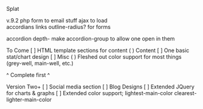 Splat

v.9.2
php form to email stuff
ajax to load  
accordians
links
outline-radius? for forms

accordion depth- make accordion-group to allow one open in them  


To Come
[ ] HTML template sections for content
    ( ) Content
    [ ] One basic stat/chart design
[ ] Misc
    ( ) Fleshed out color support for most things (grey-well, main-well, etc.)

^ Complete first ^

Version Two+
[ ] Social media section
[ ] Blog Designs
[ ] Extended JQuery for charts & graphs
[ ] Extended color support; lightest-main-color clearest-lighter-main-color